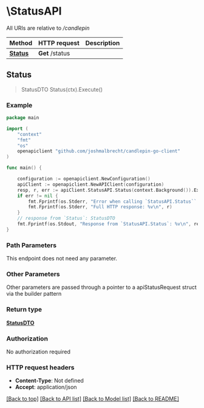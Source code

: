 # \StatusAPI

All URIs are relative to */candlepin*

Method | HTTP request | Description
------------- | ------------- | -------------
[**Status**](StatusAPI.md#Status) | **Get** /status | 



## Status

> StatusDTO Status(ctx).Execute()





### Example

```go
package main

import (
	"context"
	"fmt"
	"os"
	openapiclient "github.com/joshmalbrecht/candlepin-go-client"
)

func main() {

	configuration := openapiclient.NewConfiguration()
	apiClient := openapiclient.NewAPIClient(configuration)
	resp, r, err := apiClient.StatusAPI.Status(context.Background()).Execute()
	if err != nil {
		fmt.Fprintf(os.Stderr, "Error when calling `StatusAPI.Status``: %v\n", err)
		fmt.Fprintf(os.Stderr, "Full HTTP response: %v\n", r)
	}
	// response from `Status`: StatusDTO
	fmt.Fprintf(os.Stdout, "Response from `StatusAPI.Status`: %v\n", resp)
}
```

### Path Parameters

This endpoint does not need any parameter.

### Other Parameters

Other parameters are passed through a pointer to a apiStatusRequest struct via the builder pattern


### Return type

[**StatusDTO**](StatusDTO.md)

### Authorization

No authorization required

### HTTP request headers

- **Content-Type**: Not defined
- **Accept**: application/json

[[Back to top]](#) [[Back to API list]](../README.md#documentation-for-api-endpoints)
[[Back to Model list]](../README.md#documentation-for-models)
[[Back to README]](../README.md)

